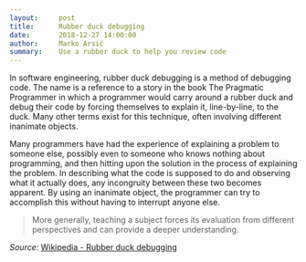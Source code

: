 ```yaml
---
layout:     post
title:      Rubber duck debugging
date:       2018-12-27 14:00:00
author:     Marko Arsić
summary:    Use a rubber duck to help you review code
---
```


In software engineering, rubber duck debugging is a method of debugging code. The name is a reference to a story in the book The Pragmatic Programmer in which a programmer would carry around a rubber duck and debug their code by forcing themselves to explain it, line-by-line, to the duck. Many other terms exist for this technique, often involving different inanimate objects.

Many programmers have had the experience of explaining a problem to someone else, possibly even to someone who knows nothing about programming, and then hitting upon the solution in the process of explaining the problem. In describing what the code is supposed to do and observing what it actually does, any incongruity between these two becomes apparent. By using an inanimate object, the programmer can try to accomplish this without having to interrupt anyone else.

>  More generally, teaching a subject forces its evaluation from different perspectives and can provide a deeper understanding.

*Source:* [Wikipedia - Rubber duck debugging](https://en.wikipedia.org/wiki/Rubber_duck_debugging)
